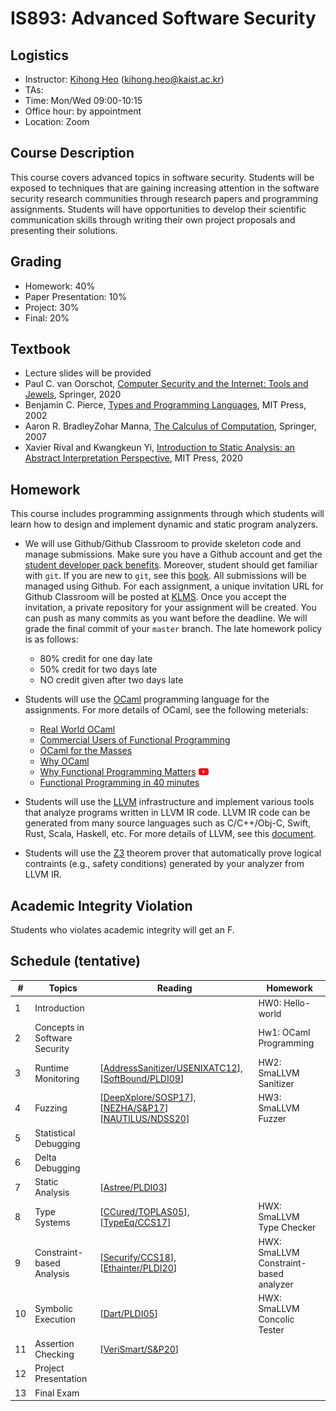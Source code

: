 # IS893: Advanced Software Security

## Logistics
- Instructor: [Kihong Heo](https://kihongheo.kaist.ac.kr) (kihong.heo@kaist.ac.kr)
- TAs:
- Time: Mon/Wed 09:00-10:15 
- Office hour: by appointment
- Location: Zoom

## Course Description
This course covers advanced topics in software security. Students will be exposed to
techniques that are gaining increasing attention in the software security research
communities through research papers and programming assignments. Students will have
opportunities to develop their scientific communication skills through writing their
own project proposals and presenting their solutions.

## Grading
- Homework: 40%
- Paper Presentation: 10%
- Project: 30%
- Final: 20%

## Textbook
- Lecture slides will be provided
- Paul C. van Oorschot, [Computer Security and the Internet: Tools and Jewels](https://people.scs.carleton.ca/~paulv/toolsjewels.html), Springer, 2020
- Benjamin C. Pierce, [Types and Programming Languages](https://www.cis.upenn.edu/~bcpierce/tapl), MIT Press, 2002
- Aaron R. BradleyZohar Manna, [The Calculus of Computation](https://link.springer.com/book/10.1007/978-3-540-74113-8), Springer, 2007
- Xavier Rival and Kwangkeun Yi, [Introduction to Static Analysis: an Abstract Interpretation Perspective](https://mitpress.mit.edu/books/introduction-static-analysis), MIT Press, 2020

## Homework
This course includes programming assignments through which students will learn how to design and implement dynamic and static program analyzers.

- We will use Github/Github Classroom to provide skeleton code and manage submissions.
Make sure you have a Github account and get the [student developer pack benefits](https://education.github.com/pack).
Moreover, student should get familiar with `git`.
If you are new to `git`, see this [book](https://git-scm.com/book/en/v2).
All submissions will be managed using Github.
For each assignment, a unique invitation URL for Github Classroom will be posted at [KLMS](http://klms.kaist.ac.kr).
Once you accept the invitation, a private repository for your assignment will be created.
You can push as many commits as you want before the deadline. We will grade the final commit of your `master` branch.
The late homework policy is as follows:
  - 80% credit for one day late
  - 50% credit for two days late
  - NO credit given after two days late

- Students will use the [OCaml](https://ocaml.org) programming language for the assignments. For more details of OCaml, see the following meterials:
  - [Real World OCaml](https://dev.realworldocaml.org/index.html)
  - [Commercial Users of Functional Programming](http://cufp.org/2017)
  - [OCaml for the Masses](https://queue.acm.org/detail.cfm?id=2038036)
  - [Why OCaml](https://blog.janestreet.com/why-ocaml/)
  - [Why Functional Programming Matters](https://dl.acm.org/doi/10.1093/comjnl/32.2.98) [<img src="asset/youtube.png" width="16" />](https://youtu.be/1qBHf8DrWR8)
  - [Functional Programming in 40 minutes](https://youtu.be/0if71HOyVjY)

- Students will use the [LLVM](https://llvm.org) infrastructure and implement various tools that analyze programs written in LLVM IR code.
LLVM IR code can be generated from many source languages such as C/C++/Obj-C, Swift, Rust, Scala, Haskell, etc.
For more details of LLVM, see this [document](https://llvm.org/docs).

- Students will use the [Z3](https://github.com/Z3Prover/z3) theorem prover that automatically prove logical contraints (e.g., safety conditions)
generated by your analyzer from LLVM IR.

## Academic Integrity Violation
Students who violates academic integrity will get an F.

## Schedule (tentative)
|#|Topics|Reading|Homework|
|-|------|-------|--------|
|1|Introduction||HW0: Hello-world|
|2|Concepts in Software Security||Hw1: OCaml Programming|
|3|Runtime Monitoring|[[AddressSanitizer/USENIXATC12](https://www.usenix.org/system/files/conference/atc12/atc12-final39.pdf)], [[SoftBound/PLDI09](https://dl.acm.org/doi/abs/10.1145/1542476.1542504)]|HW2: SmaLLVM Sanitizer|
|4|Fuzzing|[[DeepXplore/SOSP17](https://dl.acm.org/doi/10.1145/3132747.3132785)], [[NEZHA/S&P17](https://ieeexplore.ieee.org/abstract/document/7958601)][[NAUTILUS/NDSS20](https://www.ndss-symposium.org/ndss-paper/nautilus-fishing-for-deep-bugs-with-grammars)]|HW3: SmaLLVM Fuzzer||
|5|Statistical Debugging||
|6|Delta Debugging||
|7|Static Analysis|[[Astree/PLDI03](https://dl.acm.org/doi/abs/10.1145/781131.781153)]|
|8|Type Systems|[[CCured/TOPLAS05](https://dl.acm.org/doi/10.1145/1065887.1065892)], [[TypeEq/CCS17](https://dl.acm.org/doi/abs/10.1145/3133956.3133998)]|HWX: SmaLLVM Type Checker|
|9|Constraint-based Analysis|[[Securify/CCS18](https://dl.acm.org/doi/10.1145/3243734.3243780)], [[Ethainter/PLDI20](https://yanniss.github.io/ethainter-pldi20-draft.pdf)]|HWX: SmaLLVM Constraint-based analyzer||
|10|Symbolic Execution|[[Dart/PLDI05](https://dl.acm.org/doi/abs/10.1145/1065010.1065036)]|HWX: SmaLLVM Concolic Tester|
|11|Assertion Checking|[[VeriSmart/S&P20](http://prl.korea.ac.kr/~pronto/home/papers/snp20.pdf)]|
|12|Project Presentation||
|13|Final Exam||
